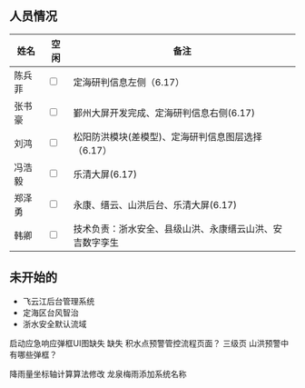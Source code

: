 ## 人员情况
| 姓名   | 空闲                    | 备注                                                     |
| ------ | ----------------------- | -------------------------------------------------------- |
| 陈兵菲 | <input type="checkbox"> |   定海研判信息左侧（6.17）  |
| 张书豪 | <input type="checkbox"> | 鄞州大屏开发完成、定海研判信息右侧(6.17)                             |
| 刘鸿   | <input type="checkbox"> | 松阳防洪模块(差模型)、定海研判信息图层选择（6.17）                                       |
| 冯浩毅 | <input type="checkbox"> | 乐清大屏(6.17)                             |
| 郑泽勇 | <input type="checkbox"> | 永康、缙云、山洪后台、乐清大屏(6.17)                                           |
| 韩卿   | <input type="checkbox"> | 技术负责：浙水安全、县级山洪、永康缙云山洪、安吉数字孪生 |


## 未开始的
+ 飞云江后台管理系统
+ 定海区台风智治
+ 浙水安全默认流域


启动应急响应弹框UI图缺失 缺失
积水点预警管控流程页面？ 三级页
山洪预警中有哪些弹框？


降雨量坐标轴计算算法修改
龙泉梅雨添加系统名称
